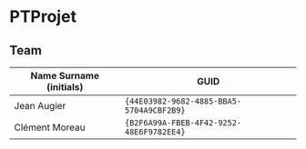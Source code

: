 # PTProjet

## Team

| Name Surname (initials) | GUID                                     |
| ----------------------- | ---------------------------------------- |
| Jean Augier             | `{44E03982-9682-4885-BBA5-5704A9CBF2B9}` |
| Clément Moreau          | `{B2F6A99A-FBEB-4F42-9252-48E6F9782EE4}` |

